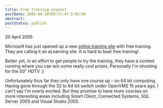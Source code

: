 ```yaml
---
title: Free training anyone?
postDate: 2005-04-20T09:57:47.5-05:00
abstract: 
postStatus: publish
---
```

20 April 2005

Microsoft has just opened up a new [online training site](http://msdn.microsoft.com/elearning) with free training. They are calling it an eLearning site. It is hard to beat free training!



Better yet, in an effort to get people to try the training, they have a contest running where you can win some really cool prizes. Personally I'm shooting for the 50" HDTV :)



Unfortunately thus far they only have one course up - on 64 bit computing. Having gone through the 32 to 64 bit switch under OpenVMS 15 years ago, I can't say I'm overly excited. But they promise to have more courses on more interesting areas including Smart Client, Connected Systems, SQL Server 2005 and Visual Studio 2005.

